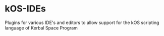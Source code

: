 # kOS-IDEs
Plugins for various IDE's and editors to allow support for the kOS scripting language of Kerbal Space Program
